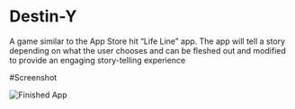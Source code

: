 
#  Destin-Y

A game similar to the App Store hit “Life Line” app. The app will tell a story depending on what the user chooses and can be fleshed out and modified to provide an engaging story-telling experience

#Screenshot

![Finished App](https://github.com/londonappbrewery/Images/blob/master/Destini.gif)

